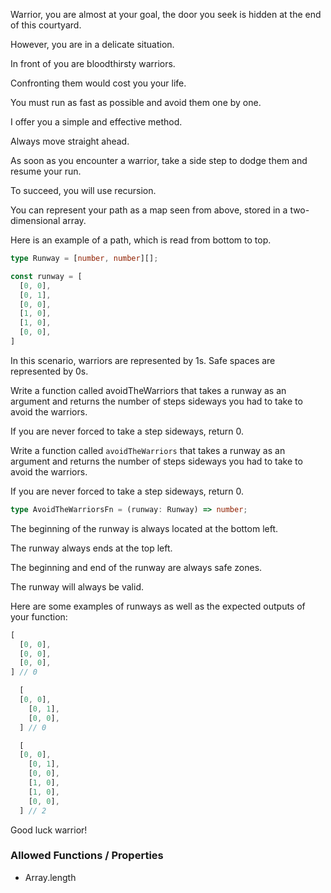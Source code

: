Warrior, you are almost at your goal, the door you seek is hidden at the end of this courtyard.

However, you are in a delicate situation.

In front of you are bloodthirsty warriors.

Confronting them would cost you your life.

You must run as fast as possible and avoid them one by one.

I offer you a simple and effective method.

Always move straight ahead.

As soon as you encounter a warrior, take a side step to dodge them and resume your run.

To succeed, you will use recursion.

You can represent your path as a map seen from above, stored in a two-dimensional array.

Here is an example of a path, which is read from bottom to top.

```typescript
type Runway = [number, number][];
```

```typescript
const runway = [
  [0, 0],
  [0, 1],
  [0, 0],
  [1, 0],
  [1, 0],
  [0, 0],
]
```

In this scenario, warriors are represented by 1s.
Safe spaces are represented by 0s.

Write a function called avoidTheWarriors that takes a runway as an argument and returns the number of steps sideways you
had to take to avoid the warriors.

If you are never forced to take a step sideways, return 0.

Write a function called `avoidTheWarriors` that takes a runway as an argument and returns the number of steps sideways
you had to take to avoid the warriors.

If you are never forced to take a step sideways, return 0.

```typescript
type AvoidTheWarriorsFn = (runway: Runway) => number;
```

The beginning of the runway is always located at the bottom left.

The runway always ends at the top left.

The beginning and end of the runway are always safe zones.

The runway will always be valid.

Here are some examples of runways as well as the expected outputs of your function:

```typescript
[
  [0, 0],
  [0, 0],
  [0, 0],
] // 0

  [
  [0, 0],
    [0, 1],
    [0, 0],
  ] // 0

  [
  [0, 0],
    [0, 1],
    [0, 0],
    [1, 0],
    [1, 0],
    [0, 0],
  ] // 2
```

Good luck warrior!

### Allowed Functions / Properties

- Array.length
